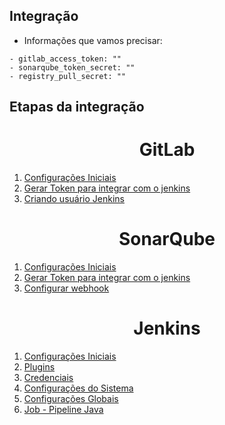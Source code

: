 ## Integração

- Informações que vamos precisar:

```console
- gitlab_access_token: ""
- sonarqube_token_secret: ""
- registry_pull_secret: ""
```

## Etapas da integração

<h1 align="center">GitLab</h1>

1. [Configurações Iniciais](./configure_gitlab/docs/configuracoes_iniciais.md)
2. [Gerar Token para integrar com o jenkins](./configure_gitlab/docs/token.md)
3. [Criando usuário Jenkins](./configure_gitlab/docs/criancao_user.md)

<h1 align="center">SonarQube</h1>

1. [Configurações Iniciais](./configure_sonar/docs/configuracoes-iniciais.md)
2. [Gerar Token para integrar com o jenkins](./configure_sonar/docs/token.md)
3. [Configurar webhook](./configure_sonar/docs/webhook.md)

<h1 align="center">Jenkins</h1>

1. [Configurações Iniciais](./configure_jenkins/docs/configuracoes-iniciais.md)
2. [Plugins](./configure_jenkins/docs/plugins.md)
3. [Credenciais](./configure_jenkins/docs/credenciais.md)
4. [Configurações do Sistema](./configure_jenkins/docs/configuracoes-sistema.md)
5. [Configurações Globais](./configure_jenkins/docs/configuracoes-globais.md)
6. [Job - Pipeline Java]()